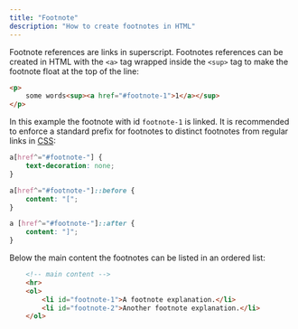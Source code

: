 ```yaml
---
title: "Footnote"
description: "How to create footnotes in HTML"
---
```


Footnote references are links in superscript.
Footnotes references can be created in HTML with the `<a>` tag wrapped
inside the `<sup>` tag to make the footnote float at the top of the line:

```html
<p>
    some words<sup><a href="#footnote-1">1</a></sup>
</p>
```

In this example the footnote with id `footnote-1` is linked.
It is recommended to enforce a standard prefix for footnotes
to distinct footnotes from regular links in [CSS](css):

```css
a[href^="#footnote-"] {
    text-decoration: none;
}

a[href^="#footnote-"]::before {
    content: "[";
}

a [href^="#footnote-"]::after {
    content: "]";
}
```

Below the main content the footnotes can be listed in an ordered list:

```html
    <!-- main content -->
    <hr>
    <ol>
        <li id="footnote-1">A footnote explanation.</li>
        <li id="footnote-2">Another footnote explanation.</li>
    </ol>
```
